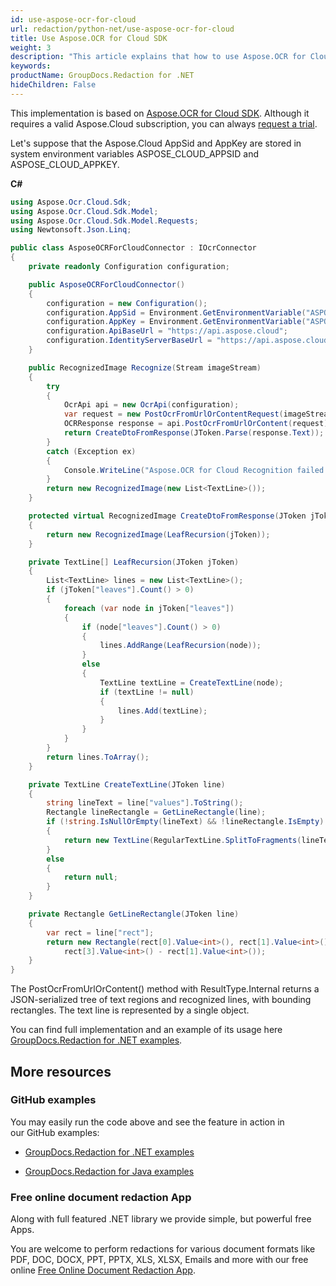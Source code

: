 ```yaml
---
id: use-aspose-ocr-for-cloud
url: redaction/python-net/use-aspose-ocr-for-cloud
title: Use Aspose.OCR for Cloud SDK
weight: 3
description: "This article explains that how to use Aspose.OCR for Cloud SDK."
keywords: 
productName: GroupDocs.Redaction for .NET
hideChildren: False
---
```

This implementation is based on [Aspose.OCR for Cloud SDK](https://products.aspose.cloud/ocr/python-net). Although it requires a valid Aspose.Cloud subscription, you can always [request a trial](https://dashboard.aspose.cloud/).

Let's suppose that the Aspose.Cloud AppSid and AppKey are stored in system environment variables ASPOSE_CLOUD_APPSID and ASPOSE_CLOUD_APPKEY. 

**C#**

```csharp
using Aspose.Ocr.Cloud.Sdk;
using Aspose.Ocr.Cloud.Sdk.Model;
using Aspose.Ocr.Cloud.Sdk.Model.Requests;
using Newtonsoft.Json.Linq;

public class AsposeOCRForCloudConnector : IOcrConnector
{
    private readonly Configuration configuration;

    public AsposeOCRForCloudConnector()
    {
        configuration = new Configuration();
        configuration.AppSid = Environment.GetEnvironmentVariable("ASPOSE_CLOUD_APPSID");
        configuration.AppKey = Environment.GetEnvironmentVariable("ASPOSE_CLOUD_APPKEY");
        configuration.ApiBaseUrl = "https://api.aspose.cloud";
        configuration.IdentityServerBaseUrl = "https://api.aspose.cloud";
    }

    public RecognizedImage Recognize(Stream imageStream)
    {
        try
        {
            OcrApi api = new OcrApi(configuration);
            var request = new PostOcrFromUrlOrContentRequest(imageStream, resultType: ResultType.Internal, dsrMode: DsrMode.DsrAndFilter);
            OCRResponse response = api.PostOcrFromUrlOrContent(request);
            return CreateDtoFromResponse(JToken.Parse(response.Text));
        }
        catch (Exception ex)
        {
            Console.WriteLine("Aspose.OCR for Cloud Recognition failed: {0}", ex.ToString());
        }
        return new RecognizedImage(new List<TextLine>());
    }

    protected virtual RecognizedImage CreateDtoFromResponse(JToken jToken)
    {
        return new RecognizedImage(LeafRecursion(jToken));
    }

    private TextLine[] LeafRecursion(JToken jToken)
    {
        List<TextLine> lines = new List<TextLine>();
        if (jToken["leaves"].Count() > 0)
        {
            foreach (var node in jToken["leaves"])
            {
                if (node["leaves"].Count() > 0)
                {
                    lines.AddRange(LeafRecursion(node));
                }
                else
                {
                    TextLine textLine = CreateTextLine(node);
                    if (textLine != null)
                    {
                        lines.Add(textLine);
                    }
                }
            }
        }
        return lines.ToArray();
    }

    private TextLine CreateTextLine(JToken line)
    {
        string lineText = line["values"].ToString();
        Rectangle lineRectangle = GetLineRectangle(line);
        if (!string.IsNullOrEmpty(lineText) && !lineRectangle.IsEmpty)
        {
            return new TextLine(RegularTextLine.SplitToFragments(lineText, lineRectangle));
        }
        else
        {
            return null;
        }
    }

    private Rectangle GetLineRectangle(JToken line)
    {
        var rect = line["rect"];
        return new Rectangle(rect[0].Value<int>(), rect[1].Value<int>(), rect[2].Value<int>() - rect[0].Value<int>(),
            rect[3].Value<int>() - rect[1].Value<int>());
    }
}

```

The PostOcrFromUrlOrContent() method with ResultType.Internal returns a JSON-serialized tree of text regions and recognized lines, with bounding rectangles. The text line is represented by a single object.

You can find full implementation and an example of its usage here [GroupDocs.Redaction for .NET examples](https://github.com/groupdocs-redaction/GroupDocs.Redaction-for-.NET).

## More resources

### GitHub examples

You may easily run the code above and see the feature in action in our GitHub examples:

*   [GroupDocs.Redaction for .NET examples](https://github.com/groupdocs-redaction/GroupDocs.Redaction-for-.NET)
    
*   [GroupDocs.Redaction for Java examples](https://github.com/groupdocs-redaction/GroupDocs.Redaction-for-Java)
    

### Free online document redaction App

Along with full featured .NET library we provide simple, but powerful free Apps.

You are welcome to perform redactions for various document formats like PDF, DOC, DOCX, PPT, PPTX, XLS, XLSX, Emails and more with our free online [Free Online Document Redaction App](https://products.groupdocs.app/redaction).
